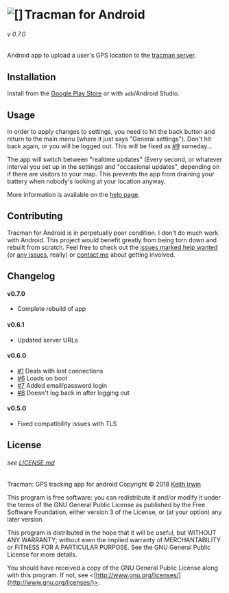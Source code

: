 # <img align="left" src="https://www.tracman.org/static/img/icon/by/48.png" alt="[]" title="The Tracman Logo">Tracman for Android
###### v 0.7.0

Android app to upload a user's GPS location to the [tracman server](https://github.com/tracman-org/Server). 

## Installation

Install from the [Google Play Store](https://play.google.com/store/apps/details?id=us.keithirwin.tracman) or with `adb`/Android Studio. 

## Usage

In order to apply changes to settings, you need to hit the back button and return to the main menu (where it just says "General settings").  Don't hit back again, or you will be logged out.  This will be fixed as [#9](https://github.com/Tracman-org/Android/issues/9) someday... 

The app will switch between "realtime updates" (Every second, or whatever interval you set up in the settings) and "occasional updates", depending on if there are visitors to your map.  This prevents the app from draining your battery when nobody's looking at your location anyway. 

More information is available on the [help page](https://www.tracman.org/help#android).

## Contributing

Tracman for Android is in perpetually poor condition.  I don't do much work with Android.  This project would benefit greatly from being torn down and rebuilt from scratch.  Feel free to check out the [issues marked help wanted](https://github.com/Tracman-org/Android/issues?q=is%3Aissue+is%3Aopen+label%3A%22help+wanted%22) (or [any issues](https://github.com/Tracman-org/Android/issues), really) or [contact me](https://www.keithirwin.us/contact) about getting involved.

## Changelog

#### v0.7.0

* Complete rebuild of app

#### v0.6.1

* Updated server URLs

#### v0.6.0

* [#1](https://github.com/Tracman-org/Android/issues/1) Deals with lost connections
* [#6](https://github.com/Tracman-org/Android/issues/6) Loads on boot
* [#7](https://github.com/Tracman-org/Android/issues/7) Added email/password login
* [#8](https://github.com/Tracman-org/Android/issues/8) Doesn't log back in after logging out

#### v0.5.0

* Fixed compatibility issues with TLS

## License

###### see [LICENSE.md](https://github.com/Tracman-org/Android/blob/master/LICENSE.md)

Tracman: GPS tracking app for android
Copyright © 2018 [Keith Irwin](https://www.keithirwin.us/)

This program is free software: you can redistribute it and/or modify it under the terms of the GNU General Public License as published by the Free Software Foundation, either version 3 of the License, or (at your option) any later version.

This program is distributed in the hope that it will be useful, but WITHOUT ANY WARRANTY; without even the implied warranty of MERCHANTABILITY or FITNESS FOR A PARTICULAR PURPOSE.  See the GNU General Public License for more details.

You should have received a copy of the GNU General Public License along with this program.  If not, see <[http://www.gnu.org/licenses/](http://www.gnu.org/licenses/)>.